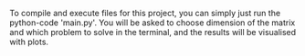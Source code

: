 To compile and execute files for this project, you can simply just run the python-code 'main.py'. You will be asked to choose dimension of the matrix and which problem to solve in the terminal, and the results will be visualised with plots. 
